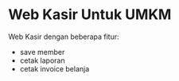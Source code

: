 # Web Kasir Untuk UMKM

Web Kasir dengan beberapa fitur:
- save member
- cetak laporan
- cetak invoice belanja
  
